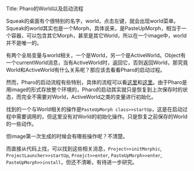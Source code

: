 Title: Pharo的World以及启动流程

Squeak的桌面有个很特别的名字，world，点击左键，就会出现world菜单。Squeak的world其实也是一个Morph，具体说来，是PasteUpMorph，相当于一个容器，可以包含其它Morph，甚至是其它World，所以在一个image中，world并不是唯一的。

有两个全局变量与world相关，一个是World，另一个是ActiveWorld。Object有一个currentWorld消息，当有ActiveWorld时，返回它，否则返回World，那究竟World和ActiveWorld有什么关系呢？那应该去看看Pharo的启动过程。

然而，Pharo的启动流程有些特别，具体的流程可以看[这里][1]和[这里][2]。由于Pharo是用image的形式存放整个环境的，Pharo的启动其实就只是恢复到上次保存时的状态，而完全不需要对World，ActiveWorld之类的变量进行初始化。

找到的一个与World相关的操作是`PasteUpMorph class>>startUp`，这是在启动过程中需要调用的，但这里没有对World的初始化操作。只是恢复之前保存的World的一些动作。

但image第一次生成的时候会有哪些操作呢？不清楚。

而直接从代码上找，可以找到这些相关消息，`Project>>initMorphic`, `ProjectLauncher>>startUp`, `Proejct>>enter`, `PasteUpMorph>>enter`, `PasteUpMorph>>install`，但还不清晰，有待进一步研究。 

[1]: http://lists.squeakfoundation.org/pipermail/beginners/2006-October/001172.html
[2]: http://lists.squeakfoundation.org/pipermail/beginners/2006-October/001177.html

